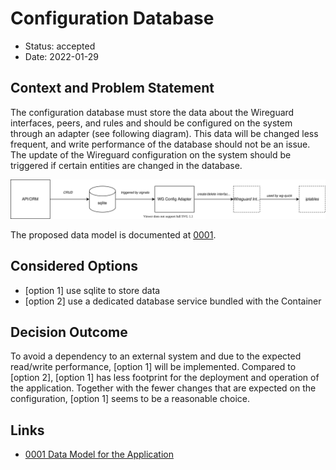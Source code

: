 # Configuration Database

* Status: accepted
* Date: 2022-01-29

## Context and Problem Statement

The configuration database must store the data about the Wireguard interfaces, peers, and rules and should be configured on the system through an adapter (see following diagram). This data will be changed less frequent, and write performance of the database should not be an issue. The update of the Wireguard configuration on the system should be triggered if certain entities are changed in the database.

![](0002-configuration-database/configuration-database.drawio.svg)

The proposed data model is documented at [0001](0001-data-model.md).

## Considered Options

* [option 1] use sqlite to store data
* [option 2] use a dedicated database service bundled with the Container

## Decision Outcome

To avoid a dependency to an external system and due to the expected read/write performance, [option 1] will be implemented. Compared to [option 2], [option 1] has less footprint for the deployment and operation of the application. Together with the fewer changes that are expected on the configuration, [option 1] seems to be a reasonable choice.

## Links <!-- optional -->

* [0001 Data Model for the Application](0001-data-model.md)
